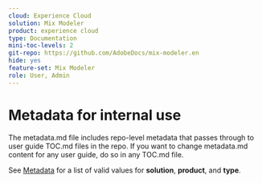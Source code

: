```yaml
---
cloud: Experience Cloud
solution: Mix Modeler
product: experience cloud
type: Documentation
mini-toc-levels: 2
git-repo: https://github.com/AdobeDocs/mix-modeler.en
hide: yes
feature-set: Mix Modeler
role: User, Admin
---
```


# Metadata for internal use

The metadata.md file includes repo-level metadata that passes through to user guide TOC.md files in the repo. If you want to change metadata.md content for any user guide, do so in any TOC.md file.

See [Metadata](https://experienceleague.adobe.com/docs/authoring-guide-exl/using/editing/user-guide-setup/metadata.html) for a list of valid values for **solution**, **product**, and **type**.
